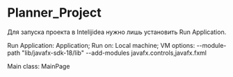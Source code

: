 # Planner_Project
Для запуска проекта в Intelijidea нужно лишь установить Run Application.

Run Application: Application;
Run on: Local machine;
VM options: --module-path "lib/javafx-sdk-18/lib" --add-modules javafx.controls,javafx.fxml

Main class: MainPage
